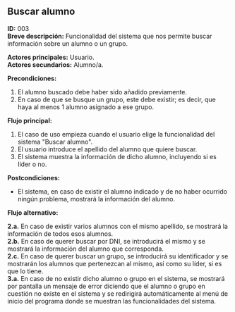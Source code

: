 ## Buscar alumno  

**ID:** 003  
**Breve descripción:** Funcionalidad del sistema que nos permite buscar información sobre un alumno o un grupo.  

**Actores principales:** Usuario.  
**Actores secundarios:** Alumno/a.  

**Precondiciones:**  

1. El alumno buscado debe haber sido añadido previamente.
2. En caso de que se busque un grupo, este debe existir; es decir, que haya al menos 1 alumno asignado a ese grupo.  



**Flujo principal:**  

1. El caso de uso empieza cuando el usuario elige la funcionalidad del sistema "Buscar alumno".  
2. El usuario introduce el apellido del alumno que quiere buscar.
3. El sistema muestra la información de dicho alumno, incluyendo si es líder o no.  


**Postcondiciones:**  

* El sistema, en caso de existir el alumno indicado y de no haber ocurrido ningún problema, mostrará la información del alumno.  


**Flujo alternativo:**  
 
**2.a.** En caso de existir varios alumnos con el mismo apellido, se mostrará la información de todos esos alumnos.  
**2.b.** En caso de querer buscar por DNI, se introducirá el mismo y se mostrará la información del alumno que corresponda.  
**2.c.** En caso de querer buscar un grupo, se introducirá su identificador y se mostrarán los alumnos que pertenezcan al mismo, así como su líder, si es que lo tiene.  
**3.a.** En caso de no existir dicho alumno o grupo en el sistema, se mostrará por pantalla un mensaje de error diciendo que el alumno o grupo en cuestión no existe en el sistema y se redirigirá automáticamente al menú de inicio del programa donde se muestran las funcionalidades del sistema.  
